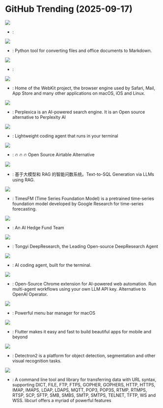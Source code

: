 # GitHub Trending (2025-09-17)

![](https://img.shields.io/badge/C%2B%2B-New%2059-green?style=flat-square&logo=appveyor)
- [](https://github.comundefined): 

![](https://img.shields.io/badge/Python-New%201-green?style=flat-square&logo=appveyor)
- [](https://github.comundefined): Python tool for converting files and office documents to Markdown.

![](https://img.shields.io/badge/Rust-New%208-green?style=flat-square&logo=appveyor)
- [](https://github.comundefined): 

![](https://img.shields.io/badge/JavaScript-New%2011-green?style=flat-square&logo=appveyor)
- [](https://github.comundefined): Home of the WebKit project, the browser engine used by Safari, Mail, App Store and many other applications on macOS, iOS and Linux.

![](https://img.shields.io/badge/TypeScript-New%20340-green?style=flat-square&logo=appveyor)
- [](https://github.comundefined): Perplexica is an AI-powered search engine. It is an Open source alternative to Perplexity AI

![](https://img.shields.io/badge/Rust-New%20496-green?style=flat-square&logo=appveyor)
- [](https://github.comundefined): Lightweight coding agent that runs in your terminal

![](https://img.shields.io/badge/TypeScript-New%2032-green?style=flat-square&logo=appveyor)
- [](https://github.comundefined): 🔥 🔥 🔥 Open Source Airtable Alternative

![](https://img.shields.io/badge/Python-New%20378-green?style=flat-square&logo=appveyor)
- [](https://github.comundefined): 基于大模型和 RAG 的智能问数系统。Text-to-SQL Generation via LLMs using RAG.

![](https://img.shields.io/badge/Python-New%2019-green?style=flat-square&logo=appveyor)
- [](https://github.comundefined): TimesFM (Time Series Foundation Model) is a pretrained time-series foundation model developed by Google Research for time-series forecasting.

![](https://img.shields.io/badge/Python-New%20259-green?style=flat-square&logo=appveyor)
- [](https://github.comundefined): An AI Hedge Fund Team

![](https://img.shields.io/badge/Python-New%20540-green?style=flat-square&logo=appveyor)
- [](https://github.comundefined): Tongyi DeepResearch, the Leading Open-source DeepResearch Agent

![](https://img.shields.io/badge/TypeScript-New%20252-green?style=flat-square&logo=appveyor)
- [](https://github.comundefined): AI coding agent, built for the terminal.

![](https://img.shields.io/badge/TypeScript-New%2038-green?style=flat-square&logo=appveyor)
- [](https://github.comundefined): Open-Source Chrome extension for AI-powered web automation. Run multi-agent workflows using your own LLM API key. Alternative to OpenAI Operator.

![](https://img.shields.io/badge/Swift-New%20188-green?style=flat-square&logo=appveyor)
- [](https://github.comundefined): Powerful menu bar manager for macOS

![](https://img.shields.io/badge/Dart-New%2028-green?style=flat-square&logo=appveyor)
- [](https://github.comundefined): Flutter makes it easy and fast to build beautiful apps for mobile and beyond

![](https://img.shields.io/badge/Python-New%2043-green?style=flat-square&logo=appveyor)
- [](https://github.comundefined): Detectron2 is a platform for object detection, segmentation and other visual recognition tasks.

![](https://img.shields.io/badge/C-New%2016-green?style=flat-square&logo=appveyor)
- [](https://github.comundefined): A command line tool and library for transferring data with URL syntax, supporting DICT, FILE, FTP, FTPS, GOPHER, GOPHERS, HTTP, HTTPS, IMAP, IMAPS, LDAP, LDAPS, MQTT, POP3, POP3S, RTMP, RTMPS, RTSP, SCP, SFTP, SMB, SMBS, SMTP, SMTPS, TELNET, TFTP, WS and WSS. libcurl offers a myriad of powerful features

